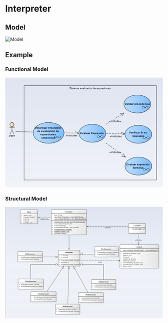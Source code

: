 # Interpreter

## Model
![Model](iterpreter.png)

## Example

### Functional Model
  ![functional](ProposedExercise/functional.png)

### Structural Model
  ![structural](ProposedExercise/structural.png)
